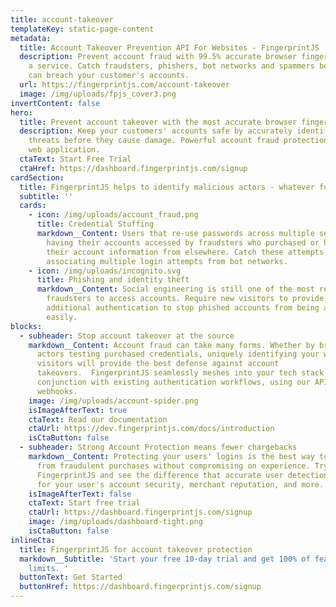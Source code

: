 ```yaml
---
title: account-takeover
templateKey: static-page-content
metadata:
  title: Account Takeover Prevention API For Websites - FingerprintJS
  description: Prevent account fraud with 99.5% accurate browser fingerprinting as
    a service. Catch fraudsters, phishers, bot networks and spammers before they
    can breach your customer's accounts.
  url: https://fingerprintjs.com/account-takeover
  image: /img/uploads/fpjs_cover3.png
invertContent: false
hero:
  title: Prevent account takeover with the most accurate browser fingerprinting API
  description: Keep your customers' accounts safe by accurately identifying
    threats before they cause damage. Powerful account fraud protection for any
    web application.
  ctaText: Start Free Trial
  ctaHref: https://dashboard.fingerprintjs.com/signup
cardSection:
  title: FingerprintJS helps to identify malicious actors - whatever form they take
  subtitle: ''
  cards:
    - icon: /img/uploads/account_fraud.png
      title: Credential Stuffing
      markdown__Content: Users that re-use passwords across multiple services are at risk of
        having their accounts accessed by fraudsters who purchased or hacked
        their account information from elsewhere. Catch these attempts by
        associating multiple login attempts from bot networks.
    - icon: /img/uploads/incognito.svg
      title: Phishing and identity theft
      markdown__Content: Social engineering is still one of the most reliable methods for
        fraudsters to access accounts. Require new visitors to provide
        additional authentication to stop phished accounts from being accessed
        easily.
blocks:
  - subheader: Stop account takeover at the source
    markdown__Content: Account fraud can take many forms. Whether by brute force or individual
      actors testing purchased credentials, uniquely identifying your website
      visitors will provide the best defense against account
      takeovers.  FingerprintJS seamlessly meshes into your tech stack to run in
      conjunction with existing authentication workflows, using our API and
      webhooks.
    image: /img/uploads/account-spider.png
    isImageAfterText: true
    ctaText: Read our documentation
    ctaUrl: https://dev.fingerprintjs.com/docs/introduction
    isCtaButton: false
  - subheader: Strong Account Protection means fewer chargebacks
    markdown__Content: Protecting your users' logins is the best way to mitigate chargebacks
      from fraudulent purchases without compromising on experience. Try
      FingerprintJS and see the difference that accurate user detection can make
      for your user's account security, merchant reputation, and more.
    isImageAfterText: false
    ctaText: Start free trial
    ctaUrl: https://dashboard.fingerprintjs.com/signup
    image: /img/uploads/dashboard-tight.png
    isCtaButton: false
inlineCta:
  title: FingerprintJS for account takeover protection
  markdown__Subtitle: 'Start your free 10-day trial and get 100% of features with no usage
    limits. '
  buttonText: Get Started
  buttonHref: https://dashboard.fingerprintjs.com/signup
---
```


